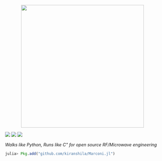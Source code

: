 <p align="center">
<img width="400px" src="https://raw.githubusercontent.com/kiranshila/Marconi.jl/master/docs/src/assets/logo_full.png"/>
</p>

[![][docs-dev-img]][docs-dev-url] [![][travis-img]][travis-url] [![][codecov-img]][codecov-url]

[docs-dev-img]: https://img.shields.io/badge/docs-dev-blue.svg
[docs-dev-url]: https://kiranshila.github.io/Marconi.jl/latest

[travis-img]: https://travis-ci.org/kiranshila/Marconi.jl.svg?branch=master
[travis-url]: https://travis-ci.org/kiranshila/Marconi.jl

[codecov-img]: https://codecov.io/gh/kiranshila/Marconi.jl/branch/master/graph/badge.svg
[codecov-url]: https://codecov.io/gh/kiranshila/Marconi.jl

*Walks like Python, Runs like C" for open source RF/Microwave engineering*

```julia
julia> Pkg.add("github.com/kiranshila/Marconi.jl")
```
